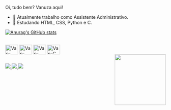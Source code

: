 Oi, tudo bem? Vanuza aqui!

- 🔭 Atualmente trabalho como Assistente Administrativo.
- 🌱 Estudando HTML, CSS, Python e C.

  

[![Anurag's GitHub stats](https://github-readme-stats.vercel.app/api?username=VanuzaMendes&show_icons=true&theme=synthwave)](https://github.com/VanuzaMendes/github-readme-stats)

<div style="display: inline_block"><br>

  <img align="center" alt="Van-HTML" height="30" width="40" src="https://cdn.jsdelivr.net/gh/devicons/devicon@latest/icons/html5/html5-original-wordmark.svg">
  <img align="center" alt="Van-CSS" height="30" width="40" src="https://cdn.jsdelivr.net/gh/devicons/devicon@latest/icons/css3/css3-original-wordmark.svg">
  <img align="center" alt="Van-PYTHON" height="30" width="40" src="https://cdn.jsdelivr.net/gh/devicons/devicon@latest/icons/python/python-original-wordmark.svg">
  <img align="center" alt="Van-C" height="30" width="40" src="https://cdn.jsdelivr.net/gh/devicons/devicon@latest/icons/c/c-original.svg">
</div>

<div>
  <img align="right" height="160" widht="160" src="https://cdn.discordapp.com/attachments/1206723623591616572/1238201190999785566/Design_sem_nome.gif?ex=663e6c38&is=663d1ab8&hm=c699ba5ae9d91b5c45668fd15c89746ec1685ff5ce025995b09c2cdcc3ae3735&">
</div>
         
##


<div>
  
  <a href= "mailto:vanuzacredipag197@outlook.com"><img src="https://img.shields.io/badge/Microsoft_Outlook-0078D4?style=for-the-badge&logo=microsoft-outlook&logoColor=white">
  <a href= "https://instagram.com/vanuza_freitas_" target="_blank"><img src="https://img.shields.io/badge/Instagram-E4405F?style=for-the-badge&logo=instagram&logoColor=white">
  <a href= "https://www.linkedin.com/in/vanuza-mendes-freitas-dos-santos-790787245" target="_blank"><img src="https://img.shields.io/badge/LinkedIn-0077B5?style=for-the-badge&logo=linkedin&logoColor=white">
  
</div>
          
